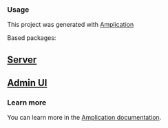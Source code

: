 ### Usage

This project was generated with [Amplication](https://amplication.com)

Based packages:

## [Server](./server/README.md)

## [Admin UI](./admin-ui/README.md)

### Learn more

You can learn more in the [Amplication documentation](https://docs.amplication.com/guides/getting-started).
